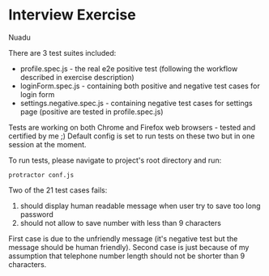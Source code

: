 Interview Exercise
============
Nuadu


There are 3 test suites included: 
  * profile.spec.js - the real e2e positive test (following the workflow described in exercise description)
  * loginForm.spec.js - containing both positive and negative test cases for login form
  * settings.negative.spec.js - containing negative test cases for settings page (positive are tested in profile.spec.js)

Tests are working on both Chrome and Firefox web browsers - tested and certified by me ;) 
Default config is set to run tests on these two but in one session at the moment. 

To run tests, please navigate to project's root directory and run: 

~~~
protractor conf.js
~~~

Two of the 21 test cases fails:
  1. should display human readable message when user try to save too long password 
  2. should not allow to save number with less than 9 characters

First case is due to the unfriendly message (it's negative test but the message should be human friendly).
Second case is just because of my assumption that telephone number length should not be shorter than 9 characters.